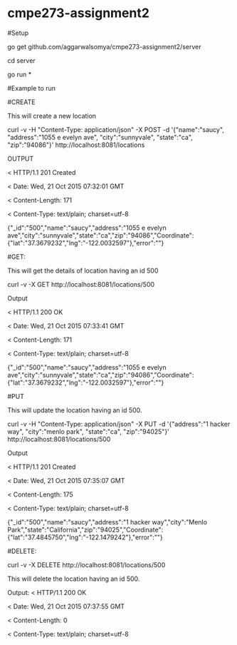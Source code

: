 # cmpe273-assignment2


#Setup

go get github.com/aggarwalsomya/cmpe273-assignment2/server

cd server

go run *


#Example to run


#CREATE

This will create a new location

curl -v -H "Content-Type: application/json"  -X POST -d '{"name":"saucy", "address":"1055 e evelyn ave", "city":"sunnyvale", "state":"ca", "zip":"94086"}' http://localhost:8081/locations


OUTPUT

< HTTP/1.1 201 Created

< Date: Wed, 21 Oct 2015 07:32:01 GMT

< Content-Length: 171

< Content-Type: text/plain; charset=utf-8

{"_id":"500","name":"saucy","address":"1055 e evelyn ave","city":"sunnyvale","state":"ca","zip":"94086","Coordinate":{"lat":"37.3679232","lng":"-122.0032597"},"error":""}





#GET:

This will get the details of location having an id 500

curl -v -X GET http://localhost:8081/locations/500

Output

< HTTP/1.1 200 OK

< Date: Wed, 21 Oct 2015 07:33:41 GMT

< Content-Length: 171

< Content-Type: text/plain; charset=utf-8

{"_id":"500","name":"saucy","address":"1055 e evelyn ave","city":"sunnyvale","state":"ca","zip":"94086","Coordinate":{"lat":"37.3679232","lng":"-122.0032597"},"error":""}




#PUT

This will update the location having an id 500. 

curl -v -H "Content-Type: application/json"  -X PUT -d '{"address":"1 hacker way", "city":"menlo park", "state":"ca", "zip":"94025"}' http://localhost:8081/locations/500


Output

< HTTP/1.1 201 Created

< Date: Wed, 21 Oct 2015 07:35:07 GMT

< Content-Length: 175

< Content-Type: text/plain; charset=utf-8

{"_id":"500","name":"saucy","address":"1 hacker way","city":"Menlo Park","state":"California","zip":"94025","Coordinate":{"lat":"37.4845750","lng":"-122.1479242"},"error":""}





#DELETE:


curl -v -X DELETE http://localhost:8081/locations/500

This will delete the location having an id 500. 

Output: 
< HTTP/1.1 200 OK

< Date: Wed, 21 Oct 2015 07:37:55 GMT

< Content-Length: 0

< Content-Type: text/plain; charset=utf-8

 

